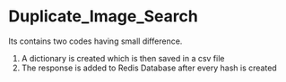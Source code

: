 # Duplicate_Image_Search
Its contains two codes having small difference. 
1) A dictionary is created which is then saved in a csv file
2) The response is added to Redis Database after every hash is created
